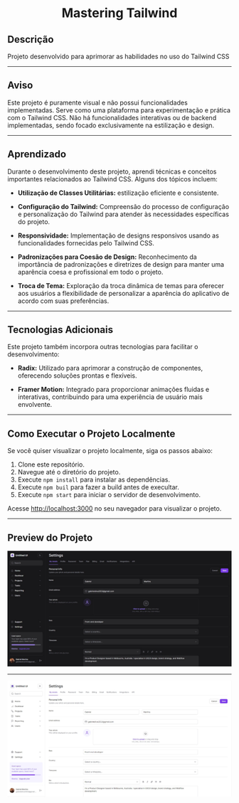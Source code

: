 <h1 align='center'>Mastering Tailwind</h1>

## Descrição
Projeto desenvolvido para aprimorar as habilidades no uso do Tailwind CSS
<hr/>

## Aviso

Este projeto é puramente visual e não possui funcionalidades implementadas. Serve como uma plataforma para experimentação e prática com o Tailwind CSS. Não há funcionalidades interativas ou de backend implementadas, sendo focado exclusivamente na estilização e design.
<hr/>

## Aprendizado
Durante o desenvolvimento deste projeto, aprendi técnicas e conceitos importantes relacionados ao Tailwind CSS. Alguns dos tópicos incluem:

- **Utilização de Classes Utilitárias:** estilização eficiente e consistente.

- **Configuração do Tailwind:** Compreensão do processo de configuração e personalização do Tailwind para atender às necessidades específicas do projeto.

- **Responsividade:** Implementação de designs responsivos usando as funcionalidades fornecidas pelo Tailwind CSS.

- **Padronizações para Coesão de Design:** Reconhecimento da importância de padronizações e diretrizes de design para manter uma aparência coesa e profissional em todo o projeto.

- **Troca de Tema:** Exploração da troca dinâmica de temas para oferecer aos usuários a flexibilidade de personalizar a aparência do aplicativo de acordo com suas preferências.
<hr/>

## Tecnologias Adicionais

Este projeto também incorpora outras tecnologias para facilitar o desenvolvimento:

- **Radix:** Utilizado para aprimorar a construção de componentes, oferecendo soluções prontas e flexíveis.

- **Framer Motion:** Integrado para proporcionar animações fluidas e interativas, contribuindo para uma experiência de usuário mais envolvente.
<hr/>


## Como Executar o Projeto Localmente

Se você quiser visualizar o projeto localmente, siga os passos abaixo:

1. Clone este repositório.
2. Navegue até o diretório do projeto.
3. Execute `npm install` para instalar as dependências.
4. Execute `npm buil` para fazer a build antes de execultar.
5. Execute `npm start` para iniciar o servidor de desenvolvimento.

Acesse [http://localhost:3000](http://localhost:3000) no seu navegador para visualizar o projeto.
<hr/>

## Preview do Projeto

<img src="./public/app-dark.jpeg">
<hr/>
<img src="./public/app-light.jpeg">
